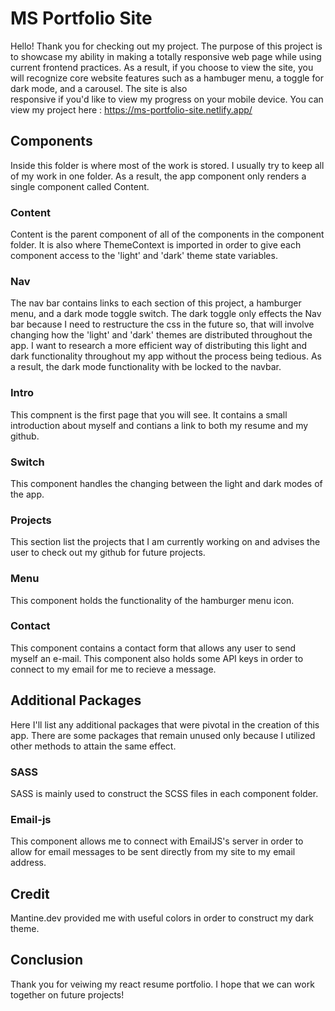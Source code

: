 # MS Portfolio Site
Hello! Thank you for checking out my project. The purpose of this project is to showcase my ability in making a totally responsive web page while using current frontend practices. 
As a result, if you choose to view the site, you will recognize core website features such as a hambuger menu, a toggle for dark mode, and a carousel. The site is also  
responsive if you'd like to view my progress on your mobile device. 
You can view my project here : https://ms-portfolio-site.netlify.app/

## Components
Inside this folder is where most of the work is stored. I usually try to keep all of my work in one folder. As a result, the app component only renders a single component called
Content.

### Content
Content is the parent component of all of the components in the component folder. It is also where ThemeContext is imported in order to give each component access to the 'light' and
'dark' theme state variables. 

### Nav
The nav bar contains links to each section of this project, a hamburger menu, and a dark mode toggle switch. The dark toggle only effects the Nav bar because I need to restructure the css in the future so, that will involve changing how the 'light' and 'dark' themes are distributed throughout the app. I want to research a more efficient way of distributing 
this light and dark functionality throughout my app without the process being tedious. As a result, the dark mode functionality with be locked to the navbar.

### Intro
This compnent is the first page that you will see. It contains a small introduction about myself and contians a link to both my resume and my github.

### Switch
This component handles the changing between the light and dark modes of the app. 

### Projects
This section list the projects that I am currently working on and advises the user to check out my github for future projects. 


### Menu
This component holds the functionality of the hamburger menu icon. 

### Contact
This component contains a contact form that allows any user to send myself an e-mail. This component also holds some API keys in order to connect to my email for me to recieve a 
message. 

## Additional Packages
Here I'll list any additional packages that were pivotal in the creation of this app. There are some packages that remain unused only because I utilized other methods to attain 
the same effect.

### SASS
SASS is mainly used to construct the SCSS files in each component folder. 

### Email-js
This component allows me to connect with EmailJS's server in order to allow for email messages to be sent directly from my site to my email address.

## Credit 
Mantine.dev provided me with useful colors in order to construct my dark theme. 

## Conclusion
Thank you for veiwing my react resume portfolio. I hope that we can work together on future projects!